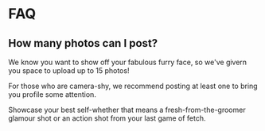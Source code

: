 # FAQ

## How many photos can I post?

We know you want to show off your fabulous furry face, so we've givern you space to upload up to 15 photos!

For those who are camera-shy, we recommend posting at least one to bring you profile some attention.

Showcase your best self-whether that means a fresh-from-the-groomer glamour shot or an action shot from your last game of fetch.